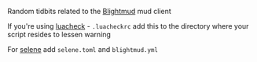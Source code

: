 Random tidbits related to the [Blightmud](https://github.com/Blightmud) mud client

If you're using [luacheck](https://github.com/mpeterv/luacheck) - `.luacheckrc` add this to the directory where your script resides to lessen warning

For [selene](https://github.com/FunctionLab/selene) add `selene.toml` and `blightmud.yml`
